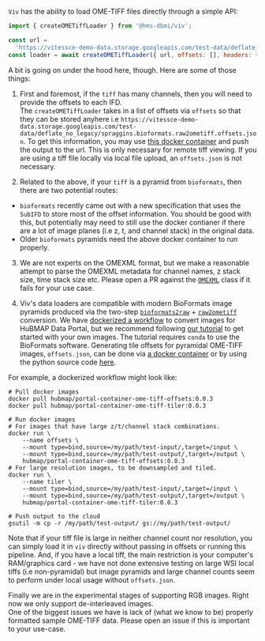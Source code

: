 `Viv` has the ability to load OME-TIFF files directly through a simple API:

```javascript
import { createOMETiffLoader } from '@hms-dbmi/viv';

const url =
  'https://vitessce-demo-data.storage.googleapis.com/test-data/deflate_no_legacy/spraggins.bioformats.raw2ometiff.ome.tif';
const loader = await createOMETiffLoader({ url, offsets: [], headers: {} });
```

A bit is going on under the hood here, though. Here are some of those things:

1. First and foremost, if the `tiff` has many channels, then you will need to provide the offsets to each IFD.  
   The `createOMETiffLoader` takes in a list of offsets via `offsets` so that they can be stored anyhere i.e `https://vitessce-demo-data.storage.googleapis.com/test-data/deflate_no_legacy/spraggins.bioformats.raw2ometiff.offsets.json`. To get this information, you may use [this docker container](https://hub.docker.com/r/hubmap/portal-container-ome-tiff-offsets) and push the output to the url. This is only necessary for remote tiff viewing. If you are using a tiff file locally via local file upload, an `offsets.json` is not necessary.

2. Related to the above, if your `tiff` is a pyramid from `bioformats`, then there are two potential routes:

- `bioformats` recently came out with a new specification that uses the `SubIFD` to store most of the offset information. You should be good with this, but potentially may need to still use the docker contianer if there are a lot of image planes (i.e z, t, and channel stack) in the original data.
- Older `bioformats` pyramids need the above docker container to run properly.

3. We are not experts on the OMEXML format, but we make a reasonable attempt to parse the OMEXML metadata for channel names, z stack size, time stack size etc. Please open a PR against the [`OMEXML`](https://github.com/hms-dbmi/viv/tree/master/src/loaders/omeXML.js) class if it fails for your use case.

4. Viv's data loaders are compatible with modern BioFormats image pyramids produced via the two-step [`bioformats2raw`](https://github.com/glencoesoftware/bioformats2raw) + [`raw2ometiff`](https://github.com/glencoesoftware/raw2ometiff) conversion.
We have [dockerized a workflow](https://hub.docker.com/r/hubmap/portal-container-ome-tiff-tiler) to convert images for HuBMAP Data Portal, but we recommend following [our tutorial](http://viv.gehlenborglab.org/#data-preparation) to get started with your own images.
The tutorial requires `conda` to use the BioFormats software. 
Generating tile offsets for pyramidal OME-TIFF images, `offsets.json`, can be done via [a docker container](https://hub.docker.com/r/hubmap/portal-container-ome-tiff-offsets) or by using the python source code [here](https://github.com/hubmapconsortium/portal-containers/blob/ad0cd2def3887cab10b9aa717aae0435197c0a1f/containers/ome-tiff-offsets/context/main.py).

For example, a dockerized workflow might look like:

```shell
# Pull docker images
docker pull hubmap/portal-container-ome-tiff-offsets:0.0.3
docker pull hubmap/portal-container-ome-tiff-tiler:0.0.3

# Run docker images
# For images that have large z/t/channel stack combinations.
docker run \
    --name offsets \
    --mount type=bind,source=/my/path/test-input/,target=/input \
    --mount type=bind,source=/my/path/test-output/,target=/output \
    hubmap/portal-container-ome-tiff-offsets:0.0.3
# For large resolution images, to be downsampled and tiled.
docker run \
    --name tiler \
    --mount type=bind,source=/my/path/test-input/,target=/input \
    --mount type=bind,source=/my/path/test-output/,target=/output \
    hubmap/portal-container-ome-tiff-tiler:0.0.3

# Push output to the cloud
gsutil -m cp -r /my/path/test-output/ gs://my/path/test-output/
```

Note that if your tiff file is large in neither channel count nor resolution, you can simply load it in `viv` directly without passing in offsets or running this pipeline.
And, if you have a local tiff, the main restriction is your computer's RAM/graphics card - we have not done extensive testing on large WSI local tiffs (i.e non-pyramidal) but image pyramids and large channel counts seem to perform under local usage without `offsets.json`.

Finally we are in the experimental stages of supporting RGB images. Right now we only support de-interleaved images.  
One of the biggest issues we have is lack of (what we know to be) properly formatted sample OME-TIFF data. Please open an issue if this is important to your use-case.
